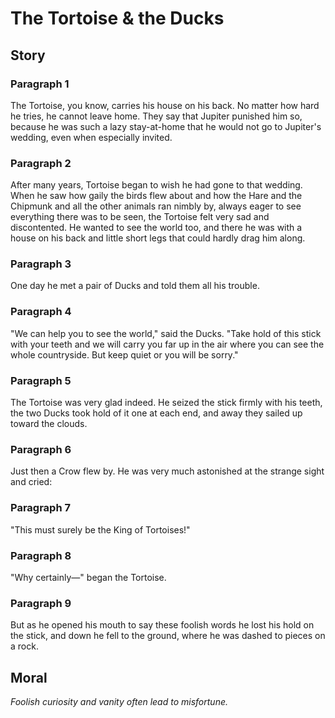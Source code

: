 
# The Tortoise & the Ducks

## Story


### Paragraph 1

The Tortoise, you know, carries his house on his back. No matter how hard he tries, he cannot leave home. They say that Jupiter punished him so, because he was such a lazy stay-at-home that he would not go to Jupiter's wedding, even when especially invited.



### Paragraph 2

After many years, Tortoise began to wish he had gone to that wedding. When he saw how gaily the birds flew about and how the Hare and the Chipmunk and all the other animals ran nimbly by, always eager to see everything there was to be seen, the Tortoise felt very sad and discontented. He wanted to see the world too, and there he was with a house on his back and little short legs that could hardly drag him along.



### Paragraph 3

One day he met a pair of Ducks and told them all his trouble.



### Paragraph 4

"We can help you to see the world," said the Ducks. "Take hold of this stick with your teeth and we will carry you far up in the air where you can see the whole countryside. But keep quiet or you will be sorry."



### Paragraph 5

The Tortoise was very glad indeed. He seized the stick firmly with his teeth, the two Ducks took hold of it one at each end, and away they sailed up toward the clouds.



### Paragraph 6

Just then a Crow flew by. He was very much astonished at the strange sight and cried:



### Paragraph 7

"This must surely be the King of Tortoises!"



### Paragraph 8

"Why certainly—" began the Tortoise.



### Paragraph 9

But as he opened his mouth to say these foolish words he lost his hold on the stick, and down he fell to the ground, where he was dashed to pieces on a rock.



## Moral

_Foolish curiosity and vanity often lead to misfortune._

